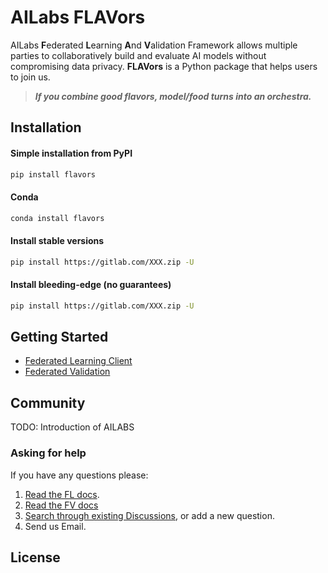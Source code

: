 # AILabs FLAVors
AILabs **F**ederated **L**earning **A**nd **V**alidation Framework allows multiple parties to collaboratively build and evaluate AI models without compromising data privacy. **FLAVors** is a Python package that helps users to join us.

> ***If you combine good flavors, model/food turns into an orchestra.***

## Installation

#### Simple installation from PyPI

```bash
pip install flavors
```

#### Conda

```bash
conda install flavors
```

#### Install stable versions


```bash
pip install https://gitlab.com/XXX.zip -U
```

#### Install bleeding-edge (no guarantees)

```bash
pip install https://gitlab.com/XXX.zip -U
```

## Getting Started

 - [Federated Learning Client](examples/hello-fl-client)
 - [Federated Validation](examples/hello-fv)



## Community

TODO: Introduction of AILABS

### Asking for help

If you have any questions please:

1.  [Read the FL docs](https://harmonia.taimedimg.com/flp/documents/fl/2.0/manuals/).
2. [Read the FV docs](https://harmonia.taimedimg.com/flp/documents/fv/1.0/developers/)
3.  [Search through existing Discussions](https://gitlab.corp.ailabs.tw/federated-learning/flavors/-/issues), or  add a new question.
4.  Send us Email.

## License
